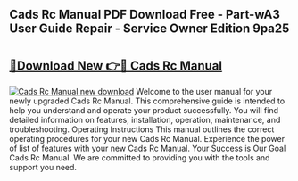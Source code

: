 ## Cads Rc Manual PDF Download Free - Part-wA3 User Guide Repair - Service Owner Edition 9pa25

# <h2><a href="http://bc98864.oget.top/?id=Cads+Rc+Manual">🔗Download New 👉🔴 Cads Rc Manual</a></h2>

[![Cads Rc Manual new download](https://i.imgur.com/5g1atiW.png)](http://bc98864.oget.top/?id=Cads+Rc+Manual)
Welcome to the user manual for your newly upgraded Cads Rc Manual. This comprehensive guide is intended to help you understand and operate your product successfully. You will find detailed information on features, installation, operation, maintenance, and troubleshooting. Operating Instructions This manual outlines the correct operating procedures for your new Cads Rc Manual. Experience the power of list of features with your new Cads Rc Manual. Your Success is Our Goal Cads Rc Manual. We are committed to providing you with the tools and support you need.
